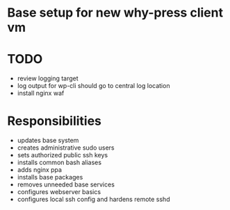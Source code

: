 # Base setup for new why-press client vm

# TODO
- review logging target
- log output for wp-cli should go to central log location
- install nginx waf

# Responsibilities
- updates base system
- creates administrative sudo users
- sets authorized public ssh keys
- installs common bash aliases
- adds nginx ppa
- installs base packages
- removes unneeded base services
- configures webserver basics
- configures local ssh config and hardens remote sshd
